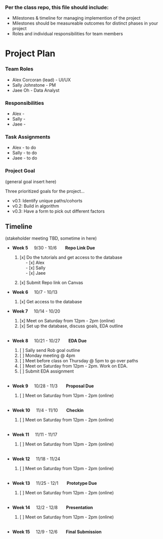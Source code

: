 ### Per the class repo, this file should include:

- Milestones & timeline for managing implemention of the project
- Milestones should be measureable outcomes for distinct phases in your project
- Roles and individual responsibilities for team members

# Project Plan

### Team Roles

- Alex Corcoran (lead) - UI/UX
- Sally Johnstone - PM
- Jaee Oh - Data Analyst
  <br>

### Responsibilities

- Alex -
- Sally -
- Jaee -
  <br>

### Task Assignments

- Alex - to do
- Sally - to do
- Jaee - to do
  <br>

### Project Goal

(general goal insert here)

Three prioritized goals for the project...

- v0.1: Identify unique paths/cohorts
- v0.2: Build in algorithm
- v0.3: Have a form to pick out different factors

## Timeline

(stakeholder meeting TBD, sometime in here)

- **Week 5** &nbsp; &nbsp; 9/30 - 10/6 &nbsp; &nbsp; &nbsp; **Repo Link Due**

  1. [x] Do the tutorials and get access to the database <br>
         &nbsp; &nbsp; &nbsp;- [x] Alex <br>
         &nbsp; &nbsp; &nbsp;- [x] Sally <br>
         &nbsp; &nbsp; &nbsp;- [x] Jaee <br>

  2. [x] Submit Repo link on Canvas

- **Week 6** &nbsp; &nbsp; 10/7 - 10/13

  1. [x] Get access to the database

- **Week 7** &nbsp; &nbsp; 10/14 - 10/20
  1. [x] Meet on Saturday from 12pm - 2pm (online)
  2. [x] Set up the database, discuss goals, EDA outline
         <br>
         <br>
- **Week 8** &nbsp; &nbsp; 10/21 - 10/27 &nbsp; &nbsp; &nbsp; **EDA Due**
  1. [ ] Sally send Rob goal outline
  2. [ ] Monday meeting @ 4pm
  3. [ ] Meet before class on Thursday @ 5pm to go over paths
  4. [ ] Meet on Saturday from 12pm - 2pm. Work on EDA.
  5. [ ] Submit EDA assignment
         <br>
         <br>
- **Week 9** &nbsp; &nbsp; 10/28 - 11/3 &nbsp; &nbsp; &nbsp; **Proposal Due**
  1. [ ] Meet on Saturday from 12pm - 2pm (online)
         <br>
         <br>
- **Week 10** &nbsp; &nbsp; 11/4 - 11/10 &nbsp; &nbsp; &nbsp; **Checkin**
  1. [ ] Meet on Saturday from 12pm - 2pm (online)
         <br>
         <br>
- **Week 11** &nbsp; &nbsp; 11/11 - 11/17
  1. [ ] Meet on Saturday from 12pm - 2pm (online)
         <br>
         <br>
- **Week 12** &nbsp; &nbsp; 11/18 - 11/24
  1. [ ] Meet on Saturday from 12pm - 2pm (online)
         <br>
         <br>
- **Week 13** &nbsp; &nbsp; 11/25 - 12/1 &nbsp; &nbsp; &nbsp; **Prototype Due**
  1. [ ] Meet on Saturday from 12pm - 2pm (online)
         <br>
         <br>
- **Week 14** &nbsp; &nbsp; 12/2 - 12/8 &nbsp; &nbsp; &nbsp; **Presentation**
  1. [ ] Meet on Saturday from 12pm - 2pm (online)
         <br>
         <br>
- **Week 15** &nbsp; &nbsp; 12/9 - 12/6 &nbsp; &nbsp; &nbsp; **Final Submission**
